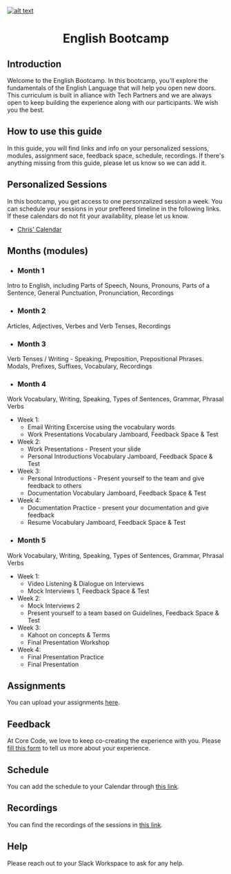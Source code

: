 <a href="https://www.core-code.io/">

![alt text](https://uploads-ssl.webflow.com/5eb2f56932c3562feab232e3/5f73550d00249e7e96c9f3de_Logo.png "corecodeio")

</a>

<h1 align="center">English Bootcamp</h1>

## Introduction
<p>Welcome to the English Bootcamp. In this bootcamp, you'll explore the fundamentals of the English Language that will help you open new doors. This curriculum is built in alliance with Tech Partners and we are always open to keep building the experience along with our participants. We wish you the best. </p>

## How to use this guide
<p>In this guide, you will find links and info on your personalized sessions, modules, assignment sace, feedback space, schedule, recordings. If there's anything missing from this guide, please let us know so we can add it. </p>

## Personalized Sessions
In this bootcamp, you get access to one personzalized session a week. You can schedule your sessions in your preffered timeline in the following links. If these calendars do not fit your availability, please let us know.
- [Chris' Calendar](https://calendly.com/chriscorecode/60min)

## Months (modules)
* ### Month 1
 Intro to English, including Parts of Speech, Nouns, Pronouns, Parts of a Sentence, General Punctuation, Pronunciation, Recordings
* ### Month 2
Articles, Adjectives, Verbes and Verb Tenses, Recordings
* ### Month 3
Verb Tenses / Writing - Speaking, Preposition, Prepositional Phrases. Modals, Prefixes, Suffixes, Vocabulary, Recordings
* ### Month 4
Work Vocabulary, Writing, Speaking, Types of Sentences, Grammar, Phrasal Verbs
- Week 1:
  - Email Writing Excercise using the vocabulary words
  - Work Presentations Vocabulary Jamboard, Feedback Space & Test
- Week 2: 
  - Work Presentations - Present your slide
  - Personal Introductions Vocabulary Jamboard, Feedback Space & Test
- Week 3: 
  - Personal Introductions - Present yourself to the team and give feedback to others
  - Documentation Vocabulary Jamboard, Feedback Space & Test
- Week 4: 
  - Documentation Practice - present your documentation and give feedback
  - Resume Vocabulary Jamboard, Feedback Space & Test
* ### Month 5
Work Vocabulary, Writing, Speaking, Types of Sentences, Grammar, Phrasal Verbs
- Week 1:
  - Video Listening & Dialogue on Interviews
  - Mock Interviews 1, Feedback Space & Test
- Week 2:
  - Mock Interviews 2
  - Present yourself to a team based on Guidelines, Feedback Space & Test
- Week 3:
  - Kahoot on concepts & Terms
  - Final Presentation Workshop
- Week 4:
  - Final Presentation Practice
  - Final Presentation

## Assignments
You can upload your assignments [here](https://drive.google.com/drive/folders/1WqhTPNE3rZiwCaWQ7h_FG5WeZaDJs5s9?usp=sharing).

## Feedback
At Core Code, we love to keep co-creating the experience with you. Please [fill this form](https://aplica.typeform.com/to/yrWuI78T) to tell us more about your experience.

## Schedule
You can add the schedule to your Calendar through [this link](https://calendar.google.com/calendar/u/1?cid=Y19hM3U4cTUwZHZlcTdrYXUybGxzZ3Z2MTBqMEBncm91cC5jYWxlbmRhci5nb29nbGUuY29t).

## Recordings
You can find the recordings of the sessions in [this link](https://drive.google.com/drive/folders/1LlumKkwFpXGX9ITbCGI9tNlBWcrxP7rK?usp=sharing).

## Help
Please reach out to your Slack Workspace to ask for any help.
